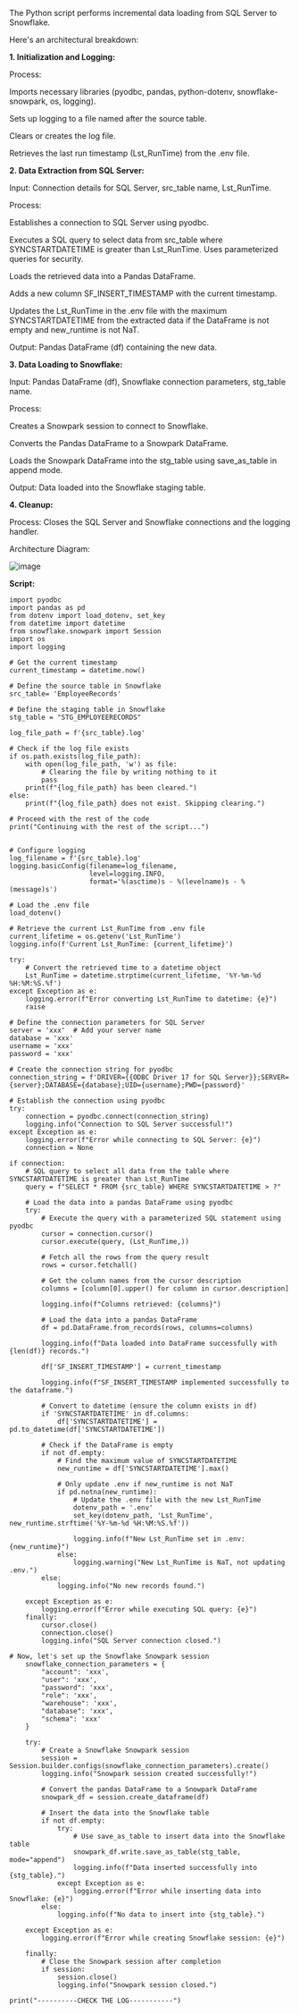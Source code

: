 The Python script performs incremental data loading from SQL Server to Snowflake. 

Here's an architectural breakdown:

**1. Initialization and Logging:**

Process:

Imports necessary libraries (pyodbc, pandas, python-dotenv, snowflake-snowpark, os, logging).

Sets up logging to a file named after the source table.

Clears or creates the log file.

Retrieves the last run timestamp (Lst_RunTime) from the .env file.

**2. Data Extraction from SQL Server:**

Input: Connection details for SQL Server, src_table name, Lst_RunTime.

Process:

Establishes a connection to SQL Server using pyodbc.

Executes a SQL query to select data from src_table where SYNCSTARTDATETIME is greater than Lst_RunTime. Uses parameterized queries for security.

Loads the retrieved data into a Pandas DataFrame.

Adds a new column SF_INSERT_TIMESTAMP with the current timestamp.

Updates the Lst_RunTime in the .env file with the maximum SYNCSTARTDATETIME from the extracted data if the DataFrame is not empty and new_runtime is not NaT.

Output: Pandas DataFrame (df) containing the new data.

**3. Data Loading to Snowflake:**

Input: Pandas DataFrame (df), Snowflake connection parameters, stg_table name.

Process:

Creates a Snowpark session to connect to Snowflake.

Converts the Pandas DataFrame to a Snowpark DataFrame.

Loads the Snowpark DataFrame into the stg_table using save_as_table in append mode.

Output: Data loaded into the Snowflake staging table.

**4. Cleanup:**

Process: Closes the SQL Server and Snowflake connections and the logging handler.

Architecture Diagram:

![image](https://github.com/user-attachments/assets/7f9522aa-44d4-4aa0-bc99-f379e50b6fb6)

**Script:** 
```
import pyodbc
import pandas as pd
from dotenv import load_dotenv, set_key
from datetime import datetime
from snowflake.snowpark import Session
import os
import logging

# Get the current timestamp
current_timestamp = datetime.now()

# Define the source table in Snowflake
src_table= 'EmployeeRecords'

# Define the staging table in Snowflake
stg_table = "STG_EMPLOYEERECORDS"

log_file_path = f'{src_table}.log'

# Check if the log file exists
if os.path.exists(log_file_path):
    with open(log_file_path, 'w') as file:
        # Clearing the file by writing nothing to it
        pass
    print(f"{log_file_path} has been cleared.")
else:
    print(f"{log_file_path} does not exist. Skipping clearing.")

# Proceed with the rest of the code
print("Continuing with the rest of the script...")


# Configure logging
log_filename = f'{src_table}.log'
logging.basicConfig(filename=log_filename,
                    level=logging.INFO,
                    format='%(asctime)s - %(levelname)s - %(message)s')

# Load the .env file
load_dotenv()

# Retrieve the current Lst_RunTime from .env file
current_lifetime = os.getenv('Lst_RunTime')
logging.info(f'Current Lst_RunTime: {current_lifetime}')

try:
    # Convert the retrieved time to a datetime object
    Lst_RunTime = datetime.strptime(current_lifetime, '%Y-%m-%d %H:%M:%S.%f')
except Exception as e:
    logging.error(f"Error converting Lst_RunTime to datetime: {e}")
    raise

# Define the connection parameters for SQL Server
server = 'xxx'  # Add your server name
database = 'xxx'
username = 'xxx'
password = 'xxx'

# Create the connection string for pyodbc
connection_string = f'DRIVER={{ODBC Driver 17 for SQL Server}};SERVER={server};DATABASE={database};UID={username};PWD={password}'

# Establish the connection using pyodbc
try:
    connection = pyodbc.connect(connection_string)
    logging.info("Connection to SQL Server successful!")
except Exception as e:
    logging.error(f"Error while connecting to SQL Server: {e}")
    connection = None

if connection:
    # SQL query to select all data from the table where SYNCSTARTDATETIME is greater than Lst_RunTime
    query = f"SELECT * FROM {src_table} WHERE SYNCSTARTDATETIME > ?"

    # Load the data into a pandas DataFrame using pyodbc
    try:
        # Execute the query with a parameterized SQL statement using pyodbc
        cursor = connection.cursor()
        cursor.execute(query, (Lst_RunTime,))
        
        # Fetch all the rows from the query result
        rows = cursor.fetchall()
        
        # Get the column names from the cursor description
        columns = [column[0].upper() for column in cursor.description]

        logging.info(f"Columns retrieved: {columns}")
        
        # Load the data into a pandas DataFrame
        df = pd.DataFrame.from_records(rows, columns=columns)

        logging.info(f"Data loaded into DataFrame successfully with {len(df)} records.")

        df['SF_INSERT_TIMESTAMP'] = current_timestamp

        logging.info(f"SF_INSERT_TIMESTAMP implemented successfully to the dataframe.")

        # Convert to datetime (ensure the column exists in df)
        if 'SYNCSTARTDATETIME' in df.columns:
            df['SYNCSTARTDATETIME'] = pd.to_datetime(df['SYNCSTARTDATETIME'])

        # Check if the DataFrame is empty
        if not df.empty:
            # Find the maximum value of SYNCSTARTDATETIME
            new_runtime = df['SYNCSTARTDATETIME'].max()

            # Only update .env if new_runtime is not NaT
            if pd.notna(new_runtime):
                # Update the .env file with the new Lst_RunTime
                dotenv_path = '.env'
                set_key(dotenv_path, 'Lst_RunTime', new_runtime.strftime('%Y-%m-%d %H:%M:%S.%f'))

                logging.info(f"New Lst_RunTime set in .env: {new_runtime}")
            else:
                logging.warning("New Lst_RunTime is NaT, not updating .env.")
        else:
            logging.info("No new records found.")

    except Exception as e:
        logging.error(f"Error while executing SQL query: {e}")
    finally:
        cursor.close()
        connection.close()
        logging.info("SQL Server connection closed.")

# Now, let's set up the Snowflake Snowpark session
    snowflake_connection_parameters = {
        "account": 'xxx',
        "user": 'xxx',
        "password": 'xxx',
        "role": 'xxx',
        "warehouse": 'xxx',
        "database": 'xxx',
        "schema": 'xxx'
    }

    try:
        # Create a Snowflake Snowpark session
        session = Session.builder.configs(snowflake_connection_parameters).create()
        logging.info("Snowpark session created successfully!")

        # Convert the pandas DataFrame to a Snowpark DataFrame
        snowpark_df = session.create_dataframe(df)

        # Insert the data into the Snowflake table
        if not df.empty:
            try:
                # Use save_as_table to insert data into the Snowflake table
                snowpark_df.write.save_as_table(stg_table, mode="append")
                logging.info(f"Data inserted successfully into {stg_table}.")
            except Exception as e:
                logging.error(f"Error while inserting data into Snowflake: {e}")
        else:
            logging.info(f"No data to insert into {stg_table}.")

    except Exception as e:
        logging.error(f"Error while creating Snowflake session: {e}")
    
    finally:
        # Close the Snowpark session after completion
        if session:
            session.close()
            logging.info("Snowpark session closed.")

print("----------CHECK THE LOG-----------")
```
